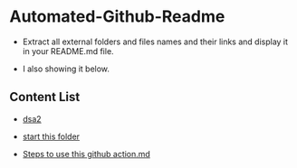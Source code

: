 # Automated-Github-Readme
 
* Extract all external folders and files names and their links and display it 
in your README.md file. 

* I also showing it below. 

## Content List

<!-- Projects start -->
- [dsa2](dsa2)

- [start this folder](start%20this%20folder)

- [Steps to use this github action.md](Steps%20to%20use%20this%20github%20action.md)
<!-- Projects end -->


